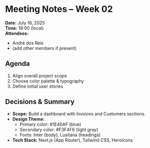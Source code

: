# Meeting Notes – Week 02

**Date:** July 16, 2025  
**Time:** 19:00 (local)  
**Attendees:**
- André dos Reis  
- (add other members if present)

## Agenda
1. Align overall project scope  
2. Choose color palette & typography  
3. Define initial user stories

## Decisions & Summary
- **Scope:** Build a dashboard with Invoices and Customers sections.  
- **Design Theme:**  
  - Primary color: #1E40AF (blue)  
  - Secondary color: #F3F4F6 (light gray)  
  - Fonts: Inter (body), Lusitana (headings)  
- **Tech Stack:** Next.js (App Router), Tailwind CSS, Heroicons